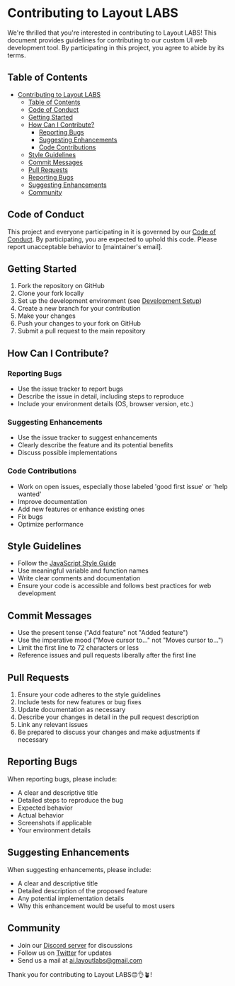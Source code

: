 <!-- # WebDevTool

## How to Contribute -->


# Contributing to Layout LABS

We're thrilled that you're interested in contributing to Layout LABS! This document provides guidelines for contributing to our custom UI web development tool. By participating in this project, you agree to abide by its terms.

## Table of Contents

- [Contributing to Layout LABS](#contributing-to-layout-labs)
  - [Table of Contents](#table-of-contents)
  - [Code of Conduct](#code-of-conduct)
  - [Getting Started](#getting-started)
  - [How Can I Contribute?](#how-can-i-contribute)
    - [Reporting Bugs](#reporting-bugs)
    - [Suggesting Enhancements](#suggesting-enhancements)
    - [Code Contributions](#code-contributions)
  - [Style Guidelines](#style-guidelines)
  - [Commit Messages](#commit-messages)
  - [Pull Requests](#pull-requests)
  - [Reporting Bugs](#reporting-bugs-1)
  - [Suggesting Enhancements](#suggesting-enhancements-1)
  - [Community](#community)

## Code of Conduct

This project and everyone participating in it is governed by our [Code of Conduct](CODE_OF_CONDUCT.md). By participating, you are expected to uphold this code. Please report unacceptable behavior to [maintainer's email].

## Getting Started

1. Fork the repository on GitHub
2. Clone your fork locally
3. Set up the development environment (see [Development Setup](DEVELOPMENT.md))
4. Create a new branch for your contribution
5. Make your changes
6. Push your changes to your fork on GitHub
7. Submit a pull request to the main repository

## How Can I Contribute?

### Reporting Bugs

- Use the issue tracker to report bugs
- Describe the issue in detail, including steps to reproduce
- Include your environment details (OS, browser version, etc.)

### Suggesting Enhancements

- Use the issue tracker to suggest enhancements
- Clearly describe the feature and its potential benefits
- Discuss possible implementations

### Code Contributions

- Work on open issues, especially those labeled 'good first issue' or 'help wanted'
- Improve documentation
- Add new features or enhance existing ones
- Fix bugs
- Optimize performance

## Style Guidelines

- Follow the [JavaScript Style Guide](STYLE_GUIDE.md)
- Use meaningful variable and function names
- Write clear comments and documentation
- Ensure your code is accessible and follows best practices for web development

## Commit Messages

- Use the present tense ("Add feature" not "Added feature")
- Use the imperative mood ("Move cursor to..." not "Moves cursor to...")
- Limit the first line to 72 characters or less
- Reference issues and pull requests liberally after the first line

## Pull Requests

1. Ensure your code adheres to the style guidelines
2. Include tests for new features or bug fixes
3. Update documentation as necessary
4. Describe your changes in detail in the pull request description
5. Link any relevant issues
6. Be prepared to discuss your changes and make adjustments if necessary

## Reporting Bugs

When reporting bugs, please include:

- A clear and descriptive title
- Detailed steps to reproduce the bug
- Expected behavior
- Actual behavior
- Screenshots if applicable
- Your environment details

## Suggesting Enhancements

When suggesting enhancements, please include:

- A clear and descriptive title
- Detailed description of the proposed feature
- Any potential implementation details
- Why this enhancement would be useful to most users

## Community

- Join our [Discord server](link-to-discord) for discussions
- Follow us on [Twitter](https://twitter.com/layout_labs) for updates
- Send us a mail at ai.layoutlabs@gmail.com

Thank you for contributing to Layout LABS😊👌🪴!
